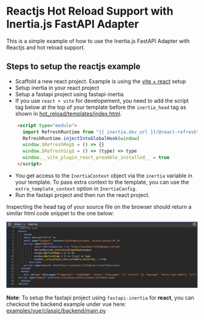 # Reactjs Hot Reload Support with Inertia.js FastAPI Adapter

This is a simple example of how to use the Inertia.js FastAPI Adapter with Reactjs and hot reload support.

## Steps to setup the reactjs example
- Scaffold a new react project. Example is using the [vite + react](https://vitejs.dev/guide/#scaffolding-your-first-vite-project) setup
- Setup inertia in your react project
- Setup a fastapi project using fastapi-inertia
- If you use `react + vite` for developement, you need to add the script tag below at the top of your template before the `inertia_head` tag as shown in [hot_reload/templates/index.html](./templates/index.html).

```html
    <script type="module">
      import RefreshRuntime from "{{ inertia.dev_url }}/@react-refresh"
      RefreshRuntime.injectIntoGlobalHook(window)
      window.$RefreshReg$ = () => {}
      window.$RefreshSig$ = () => (type) => type
      window.__vite_plugin_react_preamble_installed__ = true
    </script>
```
- You get access to the `InertiaContext` object via the `inertia` variable in your template. To pass extra context to the template, you can use the `extra_template_context` option in `InertiaConfig`.
- Run the fastapi project and then run the react project.

Inspecting the head tag of your source file on the browser should return a similar html code snippet to the one below:

![React Hot Reload Template Sample](./react_template_sample.png)

**Note**: To setup the fastapi project using `fastapi-inertia` for **react**, you can checkout the backend example under vue here: [examples/vue/classic/backend/main.py](../../vue/classic/backend/main.py)